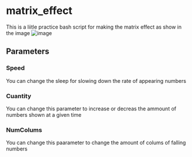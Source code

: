 # matrix_effect
This is a liitle practice bash script for making the matrix effect as show in the image
![image](https://user-images.githubusercontent.com/64266133/168794985-ace983c2-074b-4002-a3a3-620bf5f15aa3.png)

## Parameters
### Speed
You can change the sleep for slowing down the rate of appearing numbers
### Cuantity
You can change this parameter to increase or decreas the ammount of numbers shown at a given time
### NumColums
You can change this paarameter to change the amount of colums of falling numbers
